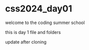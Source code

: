 # css2024_day01

welcome to the coding summer school

this is day 1 file and folders

update after cloning

